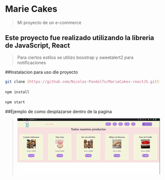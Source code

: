 # Marie Cakes

> Mi proyecto de un e-commerce

## Este proyecto fue realizado utilizando la libreria de JavaScript, React

>Para ciertos estilos se utilizo boostrap y sweetalert2 para notificaciones

##Instalacion para uso dle proyecto

```bash
git clone [https://github.com/Nicolas-Pandolfo/MarieCakes-reactJS.git](https://github.com/Nicolas-Pandolfo/MarieCakes-reactJS.git)

npm install

npm start
```

##Ejemplo de como desplazarse dentro de la pagina

>![](DesplazamientoWeb.gif)